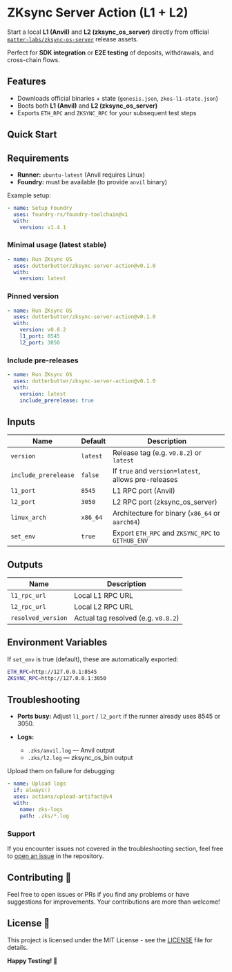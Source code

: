 # ZKsync Server Action (L1 + L2)

Start a local **L1 (Anvil)** and **L2 (zksync_os_server)** directly from official [`matter-labs/zksync-os-server`](https://github.com/matter-labs/zksync-os-server) release assets.

Perfect for **SDK integration** or **E2E testing** of deposits, withdrawals, and cross-chain flows.

## Features

- Downloads official binaries + state (`genesis.json`, `zkos-l1-state.json`)
- Boots both **L1 (Anvil)** and **L2 (zksync_os_server)**
- Exports `ETH_RPC` and `ZKSYNC_RPC` for your subsequent test steps

## Quick Start

## Requirements

* **Runner:** `ubuntu-latest` (Anvil requires Linux)
* **Foundry:** must be available (to provide `anvil` binary)

Example setup:

```yaml
- name: Setup Foundry
  uses: foundry-rs/foundry-toolchain@v1
  with:
    version: v1.4.1
```

### **Minimal usage (latest stable)**

```yaml
- name: Run ZKsync OS
  uses: dutterbutter/zksync-server-action@v0.1.0
  with:
    version: latest
```

### **Pinned version**

```yaml
- name: Run ZKsync OS 
  uses: dutterbutter/zksync-server-action@v0.1.0
  with:
    version: v0.8.2
    l1_port: 8545
    l2_port: 3050
```

### **Include pre-releases**

```yaml
- name: Run ZKsync OS
  uses: dutterbutter/zksync-server-action@v0.1.0
  with:
    version: latest
    include_prerelease: true
```

## Inputs

| Name                 | Default                        | Description                                         |
| -------------------- | ------------------------------ | --------------------------------------------------- |
| `version`            | `latest`                       | Release tag (e.g. `v0.8.2`) or `latest`             |
| `include_prerelease` | `false`                        | If `true` and `version=latest`, allows pre-releases |
| `l1_port`            | `8545`                         | L1 RPC port (Anvil)                                 |
| `l2_port`            | `3050`                         | L2 RPC port (zksync_os_server)                         |
| `linux_arch`         | `x86_64`                       | Architecture for binary (`x86_64` or `aarch64`)     |
| `set_env`            | `true`                         | Export `ETH_RPC` and `ZKSYNC_RPC` to `GITHUB_ENV`   |

## Outputs

| Name               | Description                         |
| ------------------ | ----------------------------------- |
| `l1_rpc_url`       | Local L1 RPC URL                    |
| `l2_rpc_url`       | Local L2 RPC URL                    |
| `resolved_version` | Actual tag resolved (e.g. `v0.8.2`) |

## Environment Variables

If `set_env` is true (default), these are automatically exported:

```bash
ETH_RPC=http://127.0.0.1:8545
ZKSYNC_RPC=http://127.0.0.1:3050
```

## Troubleshooting

* **Ports busy:** Adjust `l1_port` / `l2_port` if the runner already uses 8545 or 3050.
* **Logs:**

  * `.zks/anvil.log` — Anvil output
  * `.zks/l2.log` — zksync_os_bin output

Upload them on failure for debugging:

  ```yaml
  - name: Upload logs
    if: always()
    uses: actions/upload-artifact@v4
    with:
      name: zks-logs
      path: .zks/*.log
  ```

### Support

If you encounter issues not covered in the troubleshooting section, feel free to [open an issue](https://github.com/dutterbutter/zksync-server-action/issues) in the repository.

## Contributing 🤝

Feel free to open issues or PRs if you find any problems or have suggestions for improvements. Your contributions are more than welcome!

## License 📄

This project is licensed under the MIT License - see the [LICENSE](LICENSE) file for details.

**Happy Testing! 🚀**
